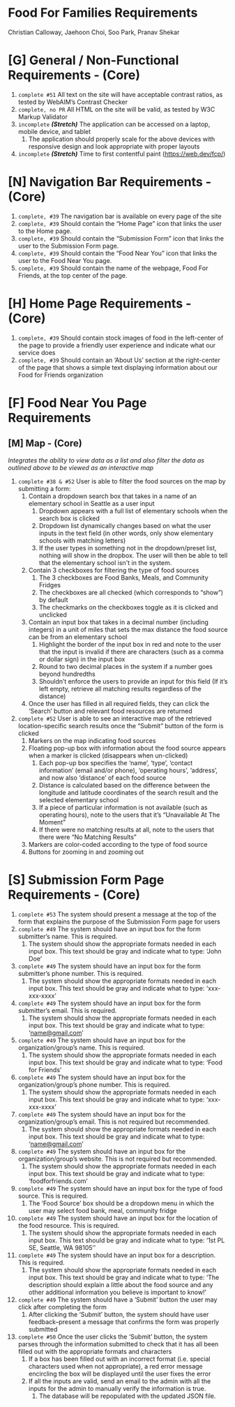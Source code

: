 # Food For Families Requirements
Christian Calloway, Jaehoon Choi, Soo Park, Pranav Shekar

# [G] General / Non-Functional Requirements - (Core)
1. `complete #51` All text on the site will have acceptable contrast ratios, as tested by WebAIM’s Contrast Checker 
2. `complete, no PR` All HTML on the site will be valid, as tested by W3C Markup Validator 
3. `incomplete` _**(Stretch)**_  The application can be accessed on a laptop, mobile device, and tablet 
    1. The application should properly scale for the above devices with responsive design and look appropriate with proper layouts
5. `incomplete` _**(Stretch)**_  Time to first contentful paint (https://web.dev/fcp/)
 

# [N] Navigation Bar Requirements - (Core)
1. `complete, #39` The navigation bar is available on every page of the site
2. `complete, #39` Should contain the “Home Page” icon that links the user to the Home page. 
3. `complete, #39` Should contain the “Submission Form” icon that links the user to the Submission Form page.
4. `complete, #39` Should contain the “Food Near You” icon that links the user to the Food Near You page. 
5. `complete, #39` Should contain the name of the webpage, Food For Friends, at the top center of the page.

# [H] Home Page Requirements - (Core)
1. `complete, #39` Should contain stock images of food in the left-center of the page to provide a friendly user experience and indicate what our service does
2. `complete, #39` Should contain an ‘About Us’ section at the right-center of the page that shows a simple text displaying information about our Food for Friends organization



# [F] Food Near You Page Requirements
## [M] Map - (Core)
_Integrates the ability to view data as a list and also filter the data as outlined above to be viewed as an interactive map_
1. `complete #38 & #52` User is able to filter the food sources on the map by submitting a form:
    1. Contain a dropdown search box that takes in a name of an elementary school in Seattle as a user input
        1. Dropdown appears with a full list of elementary schools when the search box is clicked
        2. Dropdown list dynamically changes based on what the user inputs in the text field (in other words, only show elementary schools with matching letters)
        3. If the user types in something not in the dropdown/preset list, nothing will show in the dropbox. The user will then be able to tell that the elementary school isn't in the system. 
    2.  Contain 3 checkboxes for filtering the type of food sources
        1. The 3 checkboxes are Food Banks, Meals, and Community Fridges
        2. The checkboxes are all checked (which corresponds to “show”) by default
        3. The checkmarks on the checkboxes toggle as it is clicked and unclicked
    3. Contain an input box that takes in a decimal number (including integers) in a unit of miles that sets the max distance the food source can be from an elementary school
        1. Highlight the border of the input box in red and note to the user that the input is invalid if there are characters (such as a comma or dollar sign) in the input box
        2. Round to two decimal places in the system if a number goes beyond hundredths
        3. Shouldn’t enforce the users to provide an input for this field (If it’s left empty, retrieve all matching results regardless of the distance) 
    4.  Once the user has filled in all required fields, they can click the ‘Search’ button and relevant food resources are returned
2. `complete #52` User is able to see an interactive map of the retrieved location-specific search results once the “Submit” button of the form is clicked
    1. Markers on the map indicating food sources
    2. Floating pop-up box with information about the food source appears when a marker is clicked (disappears when un-clicked)  
        1. Each pop-up box specifies the ‘name’, ‘type’, ‘contact information’ (email and/or phone), ‘operating hours’, ‘address’, and now also ‘distance’ of each food source
        2. Distance is calculated based on the difference between the longitude and latitude coordinates of the search result and the selected elementary school 
        3. If a piece of particular information is not available (such as operating hours), note to the users that it’s “Unavailable At The Moment”
        4. If there were no matching results at all, note to the users that there were “No Matching Results” 
    3. Markers are color-coded according to the type of food source
    4. Buttons for zooming in and zooming out



# [S] Submission Form Page Requirements - (Core)
1. `complete #53` The system should present a message at the top of the form that explains the purpose of the Submission Form page for users
2. `complete #49` The system should have an input box for the form submitter’s name. This is required.
    1. The system should show the appropriate formats needed in each input box. This text should be gray and indicate what to type: ‘John Doe’
3. `complete #49` The system should have an input box for the form submitter’s phone number. This is required.
    1. The system should show the appropriate formats needed in each input box. This text should be gray and indicate what to type: ‘xxx-xxx-xxxx’
4. `complete #49` The system should have an input box for the form submitter’s email. This is required.
    1. The system should show the appropriate formats needed in each input box. This text should be gray and indicate what to type: ‘name@gmail.com’
5. `complete #49` The system should have an input box for the organization/group’s name. This is required.
    1. The system should show the appropriate formats needed in each input box. This text should be gray and indicate what to type: ‘Food for Friends’
6. `complete #49` The system should have an input box for the organization/group’s phone number. This is required.
    1. The system should show the appropriate formats needed in each input box. This text should be gray and indicate what to type: ‘xxx-xxx-xxxx’
7. `complete #49` The system should have an input box for the organization/group’s email. This is not required but recommended.
    1. The system should show the appropriate formats needed in each input box. This text should be gray and indicate what to type: ‘name@gmail.com’
8. `complete #49` The system should have an input box for the organization/group’s website. This is not required but recommended.
    1. The system should show the appropriate formats needed in each input box. This text should be gray and indicate what to type: ‘foodforfriends.com’
9. `complete #49` The system should have an input box for the type of food source. This is required.
    1. The ‘Food Source’ box should be a dropdown menu in which the user may select food bank, meal, community fridge
10. `complete #49` The system should have an input box for the location of the food resource. This is required.
    1. The system should show the appropriate formats needed in each input box. This text should be gray and indicate what to type: ‘1st PL SE, Seattle, WA 98105’’
11. `complete #49` The system should have an input box for a description. This is required.
    1. The system should show the appropriate formats needed in each input box. This text should be gray and indicate what to type: ‘The description should explain a little about the food source and any other additional information you believe is important to know!’
12. `complete #49` The system should have a ‘Submit’ button the user may click after completing the form
    1. After clicking the ‘Submit’ button, the system should have user feedback–present a message that confirms the form was properly submitted
13. `complete #50` Once the user clicks the ‘Submit’ button, the system parses through the information submitted to check that it has all been filled out with the appropriate formats and characters
    1. If a box has been filled out with an incorrect format (i.e. special characters used when not appropriate), a red error message encircling the box will be displayed until the user fixes the error
    2. If all the inputs are valid, send an email to the admin with all the inputs for the admin to manually verify the information is true.
        1. The database will be repopulated with the updated JSON file.
